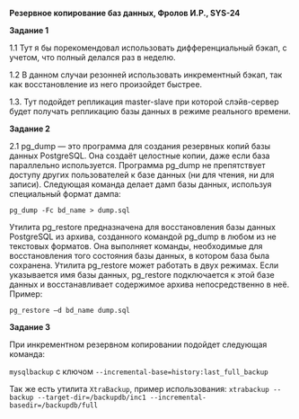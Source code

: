 **Резервное копирование баз данных, Фролов И.Р., SYS-24**


**Задание 1**

1.1 Тут я бы порекомендовал использовать дифференциальный бэкап, с учетом, что полный делался раз в неделю.

1.2 В данном случаи резонней использовать инкрементный бэкап, так как восстановление из него произойдет быстрее.

1.3. Тут подойдет репликация master-slave при которой слэйв-сервер будет получать репликацию базы данных в режиме реального времени.

**Задание 2**

2.1 pg_dump — это программа для создания резервных копий базы данных PostgreSQL. Она создаёт целостные копии, даже если база параллельно используется. Программа pg_dump не препятствует доступу других пользователей к базе данных (ни для чтения, ни для записи). Следующая команда делает дамп базы данных, используя специальный формат дампа:

``pg_dump -Fc bd_name > dump.sql``

Утилита pg_restore предназначена для восстановления базы данных PostgreSQL из архива, созданного командой pg_dump в любом из не текстовых форматов. Она выполняет команды, необходимые для восстановления того состояния базы данных, в котором база была сохранена. Утилита pg_restore может работать в двух режимах. Если указывается имя базы данных, pg_restore подключается к этой базе данных и восстанавливает содержимое архива непосредственно в неё. Пример:

``pg_restore –d bd_name dump.sql``

**Задание 3**

При инкрементном резервном копировании подойдет следующая команда:

``mysqlbackup`` с ключом ``--incremental-base=history:last_full_backup``

Так же есть утилита ``XtraBackup``, пример использования:
``xtrabackup --backup --target-dir=/backupdb/inc1 --incremental-basedir=/backupdb/full``
